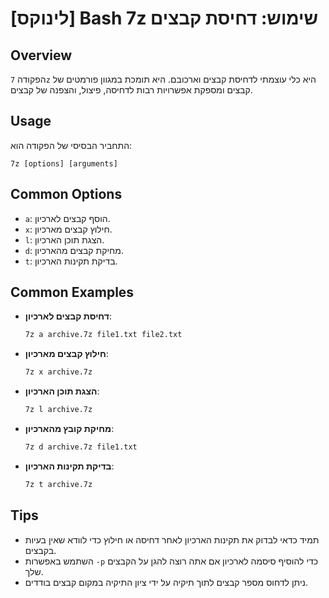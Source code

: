 # [לינוקס] Bash 7z שימוש: דחיסת קבצים

## Overview
הפקודה `7z` היא כלי עוצמתי לדחיסת קבצים וארכובם. היא תומכת במגוון פורמטים של קבצים ומספקת אפשרויות רבות לדחיסה, פיצול, והצפנה של קבצים.

## Usage
התחביר הבסיסי של הפקודה הוא:
```
7z [options] [arguments]
```

## Common Options
- `a`: הוסף קבצים לארכיון.
- `x`: חילוץ קבצים מארכיון.
- `l`: הצגת תוכן הארכיון.
- `d`: מחיקת קבצים מהארכיון.
- `t`: בדיקת תקינות הארכיון.

## Common Examples
- **דחיסת קבצים לארכיון**:
  ```bash
  7z a archive.7z file1.txt file2.txt
  ```

- **חילוץ קבצים מארכיון**:
  ```bash
  7z x archive.7z
  ```

- **הצגת תוכן הארכיון**:
  ```bash
  7z l archive.7z
  ```

- **מחיקת קובץ מהארכיון**:
  ```bash
  7z d archive.7z file1.txt
  ```

- **בדיקת תקינות הארכיון**:
  ```bash
  7z t archive.7z
  ```

## Tips
- תמיד כדאי לבדוק את תקינות הארכיון לאחר דחיסה או חילוץ כדי לוודא שאין בעיות בקבצים.
- השתמש באפשרות `-p` כדי להוסיף סיסמה לארכיון אם אתה רוצה להגן על הקבצים שלך.
- ניתן לדחוס מספר קבצים לתוך תיקיה על ידי ציון התיקיה במקום קבצים בודדים.